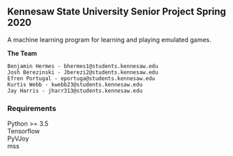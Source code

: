 #
## Kennesaw State University Senior Project Spring 2020

A machine learning program for learning and playing emulated games.

**The Team**

```
Benjamin Hermes - bhermes1@students.kennesaw.edu
Josh Berezinski - Jberezi2@students.kennesaw.edu
Efren Portugal - eportuga@students.kennesaw.edu
Kurtis Webb - kwebb23@students.kennesaw.edu
Jay Harris - jharr313@students.kennesaw.edu

```

### Requirements
Python >= 3.5   
Tensorflow  
PyVJoy  
mss 

